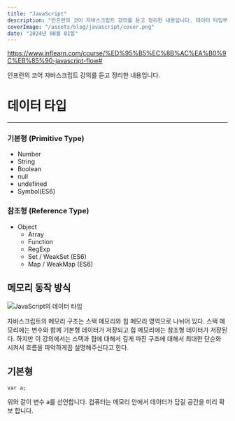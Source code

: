 ```yaml
---
title: "JavaScript"
description: "인프런의 코어 자바스크립트 강의를 듣고 정리한 내용입니다. 데이터 타입부터 컨텍스트, 클로저, 프로토 타입 등을 알 수 있습니다."
coverImage: "/assets/blog/javascript/cover.png"
date: "2024년 08월 01일"
---
```


https://www.inflearn.com/course/%ED%95%B5%EC%8B%AC%EA%B0%9C%EB%85%90-javascript-flow#

인프런의 코어 자바스크립트 강의를 듣고 정리한 내용입니다.

# 데이터 타입

---

### 기본형 (Primitive Type)

- Number
- String
- Boolean
- null
- undefined
- Symbol(ES6)

### 참조형 (Reference Type)

- Object
  - Array
  - Function
  - RegExp
  - Set / WeakSet (ES6)
  - Map / WeakMap (ES6)

## 메모리 동작 방식

![JavaScript의 데이터 타입](/assets/blog/javascript/1.png)

자바스크립트의 메모리 구조는 스택 메모리와 힙 메모리 영역으로 나뉘어 있다.
스택 메모리에는 변수와 함께 기본형 데이터가 저장되고 힙 메모리에는 참조형 데이터가 저장된다.
하지만 이 강의에서는 스택과 힙에 대해서 깊게 파진 구조에 대해서 최대한 단순화 시켜서 흐름을 파악하게끔 설명해주신다고 한다.

## 기본형

```
var a;
```

위와 같이 변수 a를 선언합니다.
컴퓨터는 메모리 안에서 데이터가 담길 공간을 미리 확보 합니다.

